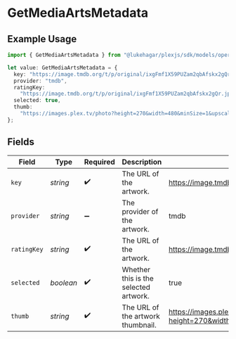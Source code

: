 # GetMediaArtsMetadata

## Example Usage

```typescript
import { GetMediaArtsMetadata } from "@lukehagar/plexjs/sdk/models/operations";

let value: GetMediaArtsMetadata = {
  key: "https://image.tmdb.org/t/p/original/ixgFmf1X59PUZam2qbAfskx2gQr.jpg",
  provider: "tmdb",
  ratingKey:
    "https://image.tmdb.org/t/p/original/ixgFmf1X59PUZam2qbAfskx2gQr.jpg",
  selected: true,
  thumb:
    "https://images.plex.tv/photo?height=270&width=480&minSize=1&upscale=1&url=https%3A%2F%2Fimage%2Etmdb%2Eorg%2Ft%2Fp%2Foriginal%2FixgFmf1X59PUZam2qbAfskx2gQr%2Ejpg",
};
```

## Fields

| Field                                                                                                                                                             | Type                                                                                                                                                              | Required                                                                                                                                                          | Description                                                                                                                                                       | Example                                                                                                                                                           |
| ----------------------------------------------------------------------------------------------------------------------------------------------------------------- | ----------------------------------------------------------------------------------------------------------------------------------------------------------------- | ----------------------------------------------------------------------------------------------------------------------------------------------------------------- | ----------------------------------------------------------------------------------------------------------------------------------------------------------------- | ----------------------------------------------------------------------------------------------------------------------------------------------------------------- |
| `key`                                                                                                                                                             | *string*                                                                                                                                                          | :heavy_check_mark:                                                                                                                                                | The URL of the artwork.                                                                                                                                           | https://image.tmdb.org/t/p/original/ixgFmf1X59PUZam2qbAfskx2gQr.jpg                                                                                               |
| `provider`                                                                                                                                                        | *string*                                                                                                                                                          | :heavy_minus_sign:                                                                                                                                                | The provider of the artwork.                                                                                                                                      | tmdb                                                                                                                                                              |
| `ratingKey`                                                                                                                                                       | *string*                                                                                                                                                          | :heavy_check_mark:                                                                                                                                                | The URL of the artwork.                                                                                                                                           | https://image.tmdb.org/t/p/original/ixgFmf1X59PUZam2qbAfskx2gQr.jpg                                                                                               |
| `selected`                                                                                                                                                        | *boolean*                                                                                                                                                         | :heavy_check_mark:                                                                                                                                                | Whether this is the selected artwork.                                                                                                                             | true                                                                                                                                                              |
| `thumb`                                                                                                                                                           | *string*                                                                                                                                                          | :heavy_check_mark:                                                                                                                                                | The URL of the artwork thumbnail.                                                                                                                                 | https://images.plex.tv/photo?height=270&width=480&minSize=1&upscale=1&url=https%3A%2F%2Fimage%2Etmdb%2Eorg%2Ft%2Fp%2Foriginal%2FixgFmf1X59PUZam2qbAfskx2gQr%2Ejpg |